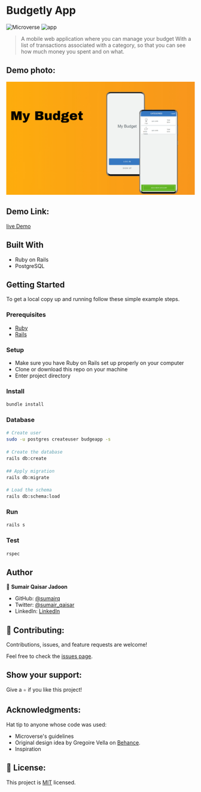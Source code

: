 # Budgetly App

![Microverse](https://img.shields.io/badge/Microverse-blueviolet) ![app](https://img.shields.io/badge/Myapp-blue)

> A mobile web application where you can manage your budget 
> With a list of transactions associated with a category, so that you can see how much money you spent and on what.

## Demo photo: 

![screenshot](./screenshot.jpeg)


## Demo Link: 

[live Demo](https://my-budget123.herokuapp.com/) 


## Built With

- Ruby on Rails
- PostgreSQL

## Getting Started

To get a local copy up and running follow these simple example steps.

### Prerequisites

- [Ruby](https://www.ruby-lang.org/en/)
- [Rails](https://gorails.com/)

### Setup

- Make sure you have Ruby on Rails set up properly on your computer
- Clone or download this repo on your machine
- Enter project directory

### Install

```sh
bundle install
```

### Database

```sh
# Create user
sudo -u postgres createuser budgeapp -s

# Create the database
rails db:create

## Apply migration
rails db:migrate

# Load the schema
rails db:schema:load
```

### Run

```sh
rails s
```

### Test

```sh
rspec
```

## Author

👤 **Sumair Qaisar Jadoon**

- GitHub: [@sumairq](https://github.com/sumairq)
- Twitter: [@sumair_qaisar](https://twitter.com/sumair_qaisar)
- LinkedIn: [LinkedIn](https://linkedin.com/in/sumairq)

## 🤝 Contributing:

Contributions, issues, and feature requests are welcome!

Feel free to check the [issues page](https://github.com/sheylaPozo/budgetapp/issues).

## Show your support:

Give a `⭐️` if you like this project!

## Acknowledgments:

Hat tip to anyone whose code was used:
- Microverse's guidelines
- Original design idea by Gregoire Vella on [Behance](https://www.behance.net/gregoirevella).
- Inspiration

## 📝 License:

This project is [MIT](./LICENSE.md) licensed.

